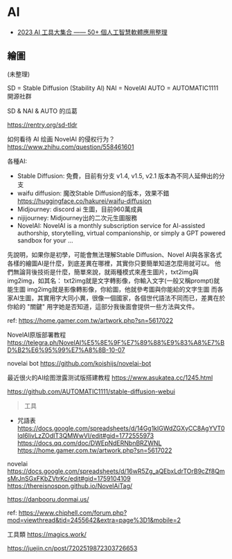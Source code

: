 # AI

- [2023 AI 工具大集合 —— 50+ 個人工智慧軟體應用整理](https://limitpress.com/posts/2023-ai-%E5%B7%A5%E5%85%B7%E5%A4%A7%E9%9B%86%E5%90%88-%E8%B6%85%E9%81%8E-50-%E5%80%8B%E4%BA%BA%E5%B7%A5%E6%99%BA%E6%85%A7%E8%BB%9F%E9%AB%94%E6%87%89%E7%94%A8%E6%95%B4%E7%90%86/)

## 繪圖

(未整理) 

SD = Stable Diffusion (Stability Al) 
NAI = NovelAI
AUTO = AUTOMATIC1111 開源社群

SD & NAI & AUTO 的瓜葛

https://rentry.org/sd-tldr

如何看待 AI 绘画 NovelAI 的侵权行为？https://www.zhihu.com/question/558461601


各種AI:
- Stable Diffusion: 免費，目前有分支 v1.4, v1.5, v2.1 版本為不同人延伸出的分支
- waifu diffusion: 魔改Stable Diffusion的版本，效果不錯 https://huggingface.co/hakurei/waifu-diffusion
- Midjourney: discord ai 生圖，目前960萬成員
- nijijourney: Midjourney出的二次元生圖服務
- NovelAI: NovelAI is a monthly subscription service for AI-assisted authorship, storytelling, virtual companionship, or simply a GPT powered sandbox for your ...

先說明，如果你是初學，可能會無法理解Stable Diffusion、Novel AI與各家各式各樣的繪圖AI是什麼，到底差異在哪裡，其實你只要簡單知道怎麼用就可以。
他們無論背後技術是什麼，簡單來說，就兩種模式來產生圖片，txt2img與img2img，如其名：
txt2img就是文字轉影像，你輸入文字(一般又稱prompt)就能生圖
img2img就是影像轉影像，你給圖，他就參考圖與你能給的文字生圖
而各家AI生圖，其實用字大同小異，很像一個國家，各個世代語法不同而已，差異在於你給的 "關鍵" 用字她是否知道，這部分我後面會提供一些方法與文件。

ref: https://home.gamer.com.tw/artwork.php?sn=5617022


NovelAI原版部署教程
https://telegra.ph/NovelAI%E5%8E%9F%E7%89%88%E9%83%A8%E7%BD%B2%E6%95%99%E7%A8%8B-10-07


novelai bot
https://github.com/koishijs/novelai-bot


最近很火的AI绘图泄露测试版搭建教程
https://www.asukatea.cc/1245.html


https://github.com/AUTOMATIC1111/stable-diffusion-webui


> 工具

- 咒語表
https://docs.google.com/spreadsheets/d/14Gg1kIGWdZGXyCC8AgYVT0lqI6IivLzZOdIT3QMWwVI/edit#gid=1772555973
https://docs.qq.com/doc/DWEpNdERNbnBRZWNL
https://home.gamer.com.tw/artwork.php?sn=5617022

novelai
https://docs.google.com/spreadsheets/d/16wR5Zg_aQEbxLdrTOrB9cZf8QmsMrJnSGxFKbZVtrKc/edit#gid=1759104109
https://thereisnospon.github.io/NovelAiTag/


https://danbooru.donmai.us/


ref: https://www.chiphell.com/forum.php?mod=viewthread&tid=2455642&extra=page%3D1&mobile=2



工具類
https://magics.work/


https://juejin.cn/post/7202519872303726653

<!-- | 類型 | 服務 |
| --- | --- |
| 透過聊天為你解決任何事 | ChatGPT |
| AI 寫作營銷內容助手 | Jasper AI |
| 文字生成真人語音影片| Synthesia |
| 機器人律師 | Do Not Pay |
| 文字生成逼真的圖像和藝術 | dell-e-2 |
| 自動發佈帖子至各個社交平台的機器人 | Repurpose IO |
| AI 寫作助手 | Jenni AI |
| 3D modeling | Tome | -->